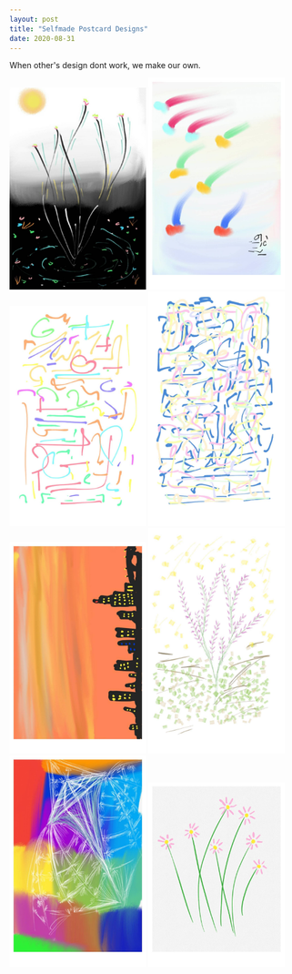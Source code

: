 ```yaml
---
layout: post
title: "Selfmade Postcard Designs"
date: 2020-08-31
---
```

When other's design dont work, we make our own.
 <p float="left">
  <img src="https://raw.githubusercontent.com/ajinkyagorad/ajinkyagorad.github.io/master/img/postcard1.jpg" width="240" />
  <img src="https://raw.githubusercontent.com/ajinkyagorad/ajinkyagorad.github.io/master/img/postcard2.jpg" width="240" /> 
  <img src="https://raw.githubusercontent.com/ajinkyagorad/ajinkyagorad.github.io/master/img/postcard3.jpg" width="240" />
  <img src="https://raw.githubusercontent.com/ajinkyagorad/ajinkyagorad.github.io/master/img/postcard4.jpg" width="240" /> 
  <img src="https://raw.githubusercontent.com/ajinkyagorad/ajinkyagorad.github.io/master/img/postcard5.jpg" width="240" />
  <img src="https://raw.githubusercontent.com/ajinkyagorad/ajinkyagorad.github.io/master/img/postcard6.jpg" width="240" /> 
  <img src="https://raw.githubusercontent.com/ajinkyagorad/ajinkyagorad.github.io/master/img/postcard7.jpg" width="240" />
  <img src="https://raw.githubusercontent.com/ajinkyagorad/ajinkyagorad.github.io/master/img/postcard8.jpg" width="240" /> 

</p>
